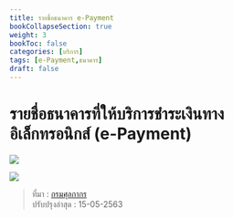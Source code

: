 ```yaml
---
title: รายชื่อธนาคาร e-Payment
bookCollapseSection: true
weight: 3
bookToc: false
categories: [บริการ]
tags: [e-Payment,ธนาคาร]
draft: false
---
```

รายชื่อธนาคารที่ให้บริการชำระเงินทางอิเล็กทรอนิกส์ (e-Payment)
===

![](../img/e-paymentpng_Page1.png)

![](../img/e-paymentpng_Page2.png)

> ที่มา : [กรมศุลกากร](http://www.customs.go.th/data_files/351e890e7282694f28d37da4de1adb50.pdf)  
> ปรับปรุงล่าสุด : 15-05-2563